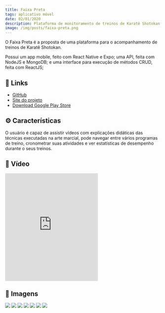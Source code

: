 ```yaml
---
title: Faixa Preta
tags: aplicativo móvel
date: 02/01/2020
description: Plataforma de monitoramento de treinos de Karatê Shotokan para Android e IOS.
image: /img/posts/faixa-preta.png
---
```


O Faixa Preta é a proposta de uma plataforma para o acompanhamento de treinos de Karatê Shotokan.

Possui um app mobile, feito com React Native e Expo; uma API, feita com NodeJS e MongoDB; e uma interface para execução de métodos CRUD, feita com ReactJS;

## 🔗 Links

- [GitHub](https://github.com/joaocou/faixa-preta)
- [Site do projeto](https://faixa-preta.web.app/)
- [Download Google Play Store](https://faixa-preta.web.app/)

## ⚙️ Características

O usuário é capaz de assistir vídeos com explicações didáticas das técnicas executadas na arte marcial, pode navegar entre vários programas de treino, cronometrar suas atividades e ver estatísticas de desempenho durante o seus treinos.

## 📌 Vídeo

<iframe width="auto" height="349" src="https://www.youtube.com/embed/Vwq3e4hdAlg" title="YouTube video player" frameborder="0" allow="accelerometer; autoplay; clipboard-write; encrypted-media; gyroscope; picture-in-picture" allowfullscreen></iframe>

## 📌 Imagens

<img src="/img/posts/faixa-preta/logo.png">
<img src="/img/posts/faixa-preta/banner2.png">
<img src="/img/posts/faixa-preta/merchan.png">
<img src="/img/posts/faixa-preta/merchan1.png">
<img src="/img/posts/faixa-preta/merchan2.png">
<img src="/img/posts/faixa-preta/flyer.png">
<img src="/img/posts/faixa-preta/splash.png">

